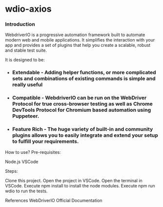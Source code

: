 # wdio-axios

### Introduction

WebdriverIO is a progressive automation framework built to automate modern web and mobile applications. It simplifies the interaction with your app and provides a set of plugins that help you create a scalable, robust and stable test suite.

It is designed to be:

   - ### Extendable - Adding helper functions, or more complicated sets and combinations of existing commands is simple and really useful
   - ### Compatible - WebdriverIO can be run on the WebDriver Protocol for true cross-browser testing as well as Chrome DevTools Protocol for Chromium based automation using Puppeteer.
   - ### Feature Rich - The huge variety of built-in and community plugins allows you to easily integrate and extend your setup to fulfill your requirements.

How to use?
Pre-requisites:

Node.js
VSCode

Steps:

Clone this project.
Open the project in VSCode.
Open the terminal in VSCode.
Execute npm install to install the node modules.
Execute npm run wdio to run the tests.

References
WebDriverIO Official Documentation
